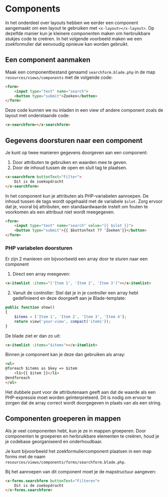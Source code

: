# Components

In het onderdeel over layouts hebben we eerder een component aangemaakt om een layout te gebruiken met `<x-layout></x-layout>`. Op dezelfde manier kun je kleinere componenten maken om herbruikbare stukjes code te creëren. In het volgende voorbeeld maken we een zoekformulier dat eenvoudig opnieuw kan worden gebruikt.

## Een component aanmaken

Maak een componentbestand genaamd `searchform.blade.php` in de map `resources/views/components` met de volgende code:

``` html
<form>
    <input type="text" name="search">
    <button type="submit">Zoeken</button>
</form>
```

Deze code kunnen we nu inladen in een view of andere component zoals de layout met onderstaande code:

``` html
<x-searchform></x-searchform>
```

## Gegevens doorsturen naar een component
Je kunt op twee manieren gegevens doorgeven aan een component:

1. Door attributen te gebruiken en waarden mee te geven.
1. Door de inhoud tussen de open en sluit tag te plaatsen.
   
``` html
<x-searchform buttonText="Filter">
    Dit is de zoekopdracht
</x-searchform>
```

In het component kun je attributen als PHP-variabelen aanroepen. De inhoud tussen de tags wordt opgehaald met de variabele `$slot`. Zorg ervoor dat je, vooral bij attributen, een standaardwaarde instelt om fouten te voorkomen als een attribuut niet wordt meegegeven.


``` html
<form>
    <input type="text" name="search" value="{{ $slot }}">
    <button type="submit">{{ $buttonText ?? 'Zoeken'}}</button>
</form>
```

### PHP variabelen doorsturen

Er zijn 2 manieren om bijvoorbeeld een array door te sturen naar een component

1. Direct een array meegeven:

``` html
<x-itemlist :items="['Item 1', 'Item 2', 'Item 3']"></x-itemlist>
```

2. Vanuit de controller:
Stel dat je in je controller een array hebt gedefinieerd en deze doorgeeft aan je Blade-template:

``` php
public function show()
{
    $items = ['Item 1', 'Item 2', 'Item 3', 'Item 4'];
    return view('your-view', compact('items'));
}
```

De blade ziet er dan zo uit:

``` html
<x-itemlist :items="$items"></x-itemlist>
```

Binnen je component kan je deze dan gebruiken als array:

``` html
<ul>
@foreach $items as $key => $item
    <li>{{ $item }}</li>
@endforeach
</ul>
```

Het dubbele punt voor de attributenaam geeft aan dat de waarde als een PHP-expressie moet worden geïnterpreteerd. Dit is nodig om ervoor te zorgen dat de array correct wordt doorgegeven in plaats van als een string.

## Componenten groeperen in mappen

Als je veel componenten hebt, kun je ze in mappen groeperen. Door componenten te groeperen en herbruikbare elementen te creëren, houd je je codebase georganiseerd en onderhoudbaar.

Je kunt bijvoorbeeld het zoekformuliercomponent plaatsen in een map forms met de naam `resources/views/components/forms/searchform.blade.php`.

Bij het aanroepen van dit component moet je de mapstructuur aangeven:

``` html
<x-forms.searchform buttonText="Filteren">
    Dit is de zoekopdracht
</x-forms.searchform>
```
